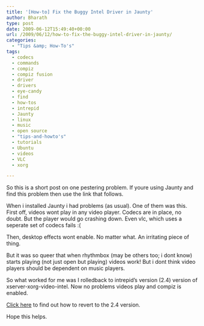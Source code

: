```yaml
---
title: '[How-to] Fix the Buggy Intel Driver in Jaunty'
author: Bharath
type: post
date: 2009-06-12T15:49:40+00:00
url: /2009/06/12/how-to-fix-the-buggy-intel-driver-in-jaunty/
categories:
  - "Tips &amp; How-To's"
tags:
  - codecs
  - commands
  - compiz
  - compiz fusion
  - driver
  - drivers
  - eye-candy
  - find
  - how-tos
  - intrepid
  - Jaunty
  - linux
  - music
  - open source
  - "tips-and-howto's"
  - tutorials
  - Ubuntu
  - videos
  - VLC
  - xorg

---
```

So this is a short post on one pestering problem. If youre using Jaunty and find this problem then use the link that follows.

When i installed Jaunty i had problems (as usual). One of them was this. First off, videos wont play in any video player. Codecs are in place, no doubt. But the player would go crashing down. Even vlc, which uses a seperate set of codecs fails :(

Then, desktop effects wont enable. No matter what. An irritating piece of  thing.

But it was so queer that when rhythmbox (may be others too; i dont know) starts playing (not just open but playing) videos work! But i dont think video players should be dependent on music players.

So what worked for me was I rolledback to intrepid&#8217;s version (2.4) version of xserver-xorg-video-intel. Now no problems videos play and compiz is enabled.

[Click here][1] to find out how to revert to the 2.4 version.

Hope this helps.

 [1]: https://wiki.ubuntu.com/ReinhardTartler/X/RevertingIntelDriverTo2.4